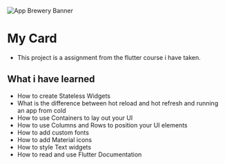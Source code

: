 ![App Brewery Banner](https://github.com/londonappbrewery/Images/blob/master/AppBreweryBanner.png)

# My Card
* This project is a assignment from the flutter course i have taken. 
## What i have learned

* How to create Stateless Widgets
* What is the difference between hot reload and hot refresh and running an app from cold
* How to use Containers to lay out your UI
* How to use Columns and Rows to position your UI elements
* How to add custom fonts
* How to add Material icons
* How to style Text widgets
* How to read and use Flutter Documentation

